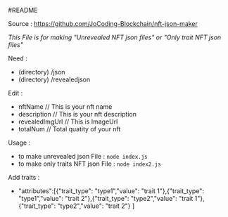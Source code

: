#README

Source : https://github.com/JoCoding-Blockchain/nft-json-maker

*This File is for making "Unrevealed NFT json files" or "Only trait NFT json files"*

Need :
 - (directory) /json
 - (directory) /revealedjson

Edit : 
 - nftName  // This is your nft name
 - description  // This is your nft description
 - revealedImgUrl  // This is ImageUrl
 - totalNum  // Total quatity of your nft

Usage : 
 - to make unrevealed json File : `node index.js`
 - to make only traits NFT json File : `node index2.js`

Add traits : 
 - "attributes":[{"trait_type": "type1","value": "trait 1"},{"trait_type": "type1","value": "trait 2"},{"trait_type": "type2","value": "trait 1"},{"trait_type": "type2","value": "trait 2"} ]
